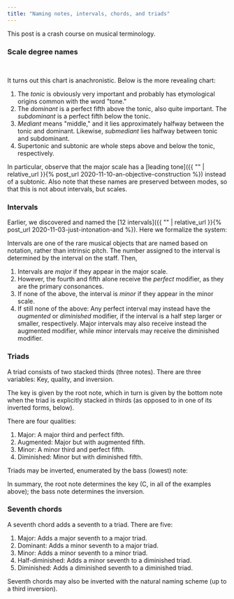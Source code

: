 ```yaml
---
title: "Naming notes, intervals, chords, and triads"
---
```


This post is a crash course on musical terminology.

### Scale degree names

<br>
<div id="scale"></div>
<script>
makeInteractive("scale", `
X:1
K:C
L: 1/4
Q:1/4=60
CDEFGAB
w: tonic supertonic mediant subdominant dominant submediant leading~tone
`);
D('scale').style.display = "none";
</script>

It turns out this chart is anachronistic. Below is the more revealing chart:

<div id="scale2"></div>
<script>
makeInteractive("scale2", `
X:1
K:C
L: 1/4
Q:1/4=60
C|[D_B,]|[EA,]|[GF,]|
w: tonic supertonic/subtonic mediant/submediant dominant/subdominant
`);
D('scale2').style.display = "none";
</script>


1. The _tonic_ is obviously very important and probably has etymological origins common with the word "tone."
2. The _dominant_ is a perfect fifth above the tonic, also quite important. The _subdominant_ is a perfect fifth below the tonic.
3. _Mediant_ means "middle," and it lies approximately halfway between the tonic and dominant. Likewise, _submediant_ lies halfway between tonic and subdominant.
4. Supertonic and subtonic are whole steps above and below the tonic, respectively.

In particular, observe that the major scale has a [leading tone]({{ "" | relative_url }}{% post_url 2020-11-10-an-objective-construction %}) instead of a subtonic. Also note that these names are preserved between modes, so that this is not about intervals, but scales.

### Intervals

Earlier, we discovered and named the [12 intervals]({{ "" | relative_url }}{% post_url 2020-11-03-just-intonation-and %}). Here we formalize the system:

Intervals are one of the rare musical objects that are named based on notation, rather than intrinsic pitch. The number assigned to the interval is determined by the interval on the staff. Then,

1. Intervals are _major_ if they appear in the major scale.
1. However, the fourth and fifth alone receive the _perfect_ modifier, as they are the primary consonances.
3. If none of the above, the interval is _minor_ if they appear in the minor scale.
4. If still none of the above: Any perfect interval may instead have the _augmented_ or _diminished_ modifier, if the interval is a half step larger or smaller, respectively. Major intervals may also receive instead the augmented modifier, while minor intervals may receive the diminished modifier.

### Triads

A triad consists of two stacked thirds (three notes). There are three variables: Key, quality, and inversion. 

The key is given by the root note, which in turn is given by the bottom note when the triad is explicitly stacked in thirds (as opposed to in one of its inverted forms, below).

There are four qualities:

<div id="scale3"></div>
<script>
makeInteractive("scale3", `
X:1
K:C
L: 1/4
Q:1/4=60
  [CEG}|[CE^G]|[C_EG]|[C_E_G]|
w: major augmented minor diminished~
`);
</script>

1. Major: A major third and perfect fifth.
2. Augmented: Major but with augmented fifth.
3. Minor: A minor third and perfect fifth.
4. Diminished: Minor but with diminished fifth.

Triads may be inverted, enumerated by the bass (lowest) note:
<div id="scale4"></div>
<script>
makeInteractive("scale4", `
X:1
K:C
L: 1/4
Q:1/4=60
  [CEG}|[C'EG]|[CEG,]|
w: root~position first~inversion second~inversion
`);
</script>

In summary, the root note determines the key (C, in all of the examples above); the bass note determines the inversion.

### Seventh chords

A seventh chord adds a seventh to a triad. There are five:

1. Major: Adds a major seventh to a major triad.
2. Dominant: Adds a minor seventh to a major triad.
3. Minor: Adds a minor seventh to a minor triad.
4. Half-diminished: Adds a minor seventh to a diminished triad.
5. Diminished: Adds a diminished seventh to a diminished triad.

Seventh chords may also be inverted with the natural naming scheme (up to a third inversion).

